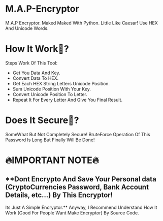 # M.A.P-Encryptor
M.A.P Encryptor. Maked Maked With Python. Little Like Caesar! Use HEX And Unicode Words.
# How It Work🤔?
Steps Work Of This Tool:
* Get You Data And Key.
* Convert Data To HEX.
* Get Each HEX String Letters Unicode Position.
* Sum Unicode Position With Your Key.
* Convert Unicode Position To Letter.
* Repeat It For Every Letter And Give You Final Result.
# Does It Secure🤔?
SomeWhat But Not Completely Secure! BruteForce Operation Of This Password Is Long But Finally Will Be Done!
# 🔥IMPORTANT NOTE🔥
## **Dont Encrypto And Save Your Personal data (CryptoCurrencies Password, Bank Account Details, etc...) By This Encryptor!
Its Just A Simple Encryptor.**
Anyway, I Recommend Understand How It Work (Good For People Want Make Encryptor) By Source Code.
